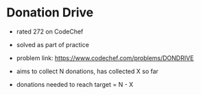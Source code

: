 # Donation Drive

* rated 272 on CodeChef
* solved as part of practice
* problem link: https://www.codechef.com/problems/DONDRIVE

* aims to collect N donations, has collected X so far
* donations needed to reach target = N - X